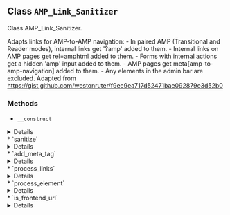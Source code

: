 ## Class `AMP_Link_Sanitizer`

Class AMP_Link_Sanitizer.

Adapts links for AMP-to-AMP navigation:  - In paired AMP (Transitional and Reader modes), internal links get &#039;?amp&#039; added to them.  - Internal links on AMP pages get rel=amphtml added to them.  - Forms with internal actions get a hidden &#039;amp&#039; input added to them.  - AMP pages get meta[amp-to-amp-navigation] added to them.  - Any elements in the admin bar are excluded.
 Adapted from https://gist.github.com/westonruter/f9ee9ea717d52471bae092879e3d52b0

### Methods
* `__construct`

<details>

```php
public __construct( $dom, array $args = array() )
```

Sanitizer constructor.


</details>
* `sanitize`

<details>

```php
public sanitize()
```

Sanitize.


</details>
* `add_meta_tag`

<details>

```php
public add_meta_tag( $content = self::DEFAULT_META_CONTENT )
```

Add the amp-to-amp-navigation meta tag.


</details>
* `process_links`

<details>

```php
public process_links()
```

Process links by adding adding AMP query var to links in paired mode and adding rel=amphtml.


</details>
* `process_element`

<details>

```php
private process_element( \DOMElement $element, $attribute_name )
```

Process element.


</details>
* `is_frontend_url`

<details>

```php
public is_frontend_url( $url )
```

Determine whether a URL is for the frontend.


</details>
